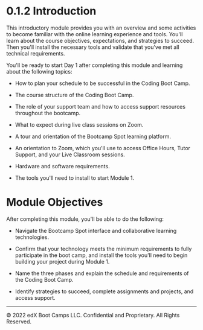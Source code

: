 # 0.1.2 Introduction

This introductory module provides you with an overview and some activities to become familiar with the online learning experience and tools. You'll learn about the course objectives, expectations, and strategies to succeed. Then you'll install the necessary tools and validate that you've met all technical requirements.

You'll be ready to start Day 1 after completing this module and learning about the following topics:

* How to plan your schedule to be successful in the Coding Boot Camp.

* The course structure of the Coding Boot Camp.

* The role of your support team and how to access support resources throughout the bootcamp.

* What to expect during live class sessions on Zoom.

* A tour and orientation of the Bootcamp Spot learning platform.

* An orientation to Zoom, which you'll use to access Office Hours, Tutor Support, and your Live Classroom sessions.

* Hardware and software requirements.

* The tools you'll need to install to start Module 1.

# Module Objectives
After completing this module, you'll be able to do the following:

* Navigate the Bootcamp Spot interface and collaborative learning technologies.

* Confirm that your technology meets the minimum requirements to fully participate in the boot camp, and install the tools you'll need to begin building your project during Module 1.

* Name the three phases and explain the schedule and requirements of the Coding Boot Camp.

* Identify strategies to succeed, complete assignments and projects, and access support.

---
© 2022 edX Boot Camps LLC. Confidential and Proprietary. All Rights Reserved.
